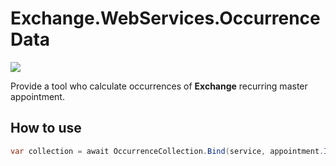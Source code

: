# Exchange.WebServices.OccurrenceData 

![](https://ci.appveyor.com/api/projects/status/i7hsmv33lknd9871?svg=true)

Provide a tool who calculate occurrences of **Exchange** recurring master appointment.

## How to use

```cs
var collection = await OccurrenceCollection.Bind(service, appointment.Id);
```